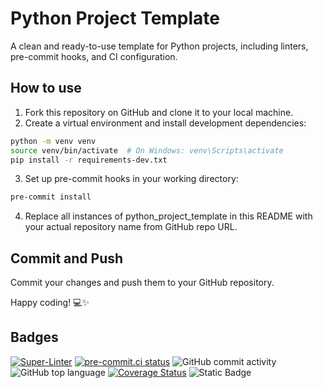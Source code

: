 # Python Project Template

A clean and ready-to-use template for Python projects, including linters, pre-commit hooks, and CI configuration.

## How to use
1. Fork this repository on GitHub and clone it to your local machine.
2. Create a virtual environment and install development dependencies:

```bash
python -m venv venv
source venv/bin/activate  # On Windows: venv\Scripts\activate
pip install -r requirements-dev.txt
```

3. Set up pre-commit hooks in your working directory:

```bash
pre-commit install
```

4. Replace all instances of python_project_template in this README with your actual repository name from GitHub repo URL.

## Commit and Push

Commit your changes and push them to your GitHub repository.

Happy coding! 💻✨

## Badges

[![Super-Linter](https://github.com/Ansud/python_project_template/actions/workflows/superlinter.yml/badge.svg)](https://github.com/marketplace/actions/super-linter)
[![pre-commit.ci status](https://results.pre-commit.ci/badge/github/pre-commit/pre-commit.com/main.svg)](https://results.pre-commit.ci/latest/github/Ansud/python_project_template/main)
![GitHub commit activity](https://img.shields.io/github/commit-activity/w/Ansud/python_project_template)
![GitHub top language](https://img.shields.io/github/languages/top/Ansud/python_project_template)
[![Coverage Status](https://coveralls.io/repos/github/Ansud/python_project_template/badge.svg)](https://coveralls.io/github/Ansud/python_project_template)
![Static Badge](https://img.shields.io/badge/type%20checked-mypy-039dfc)
